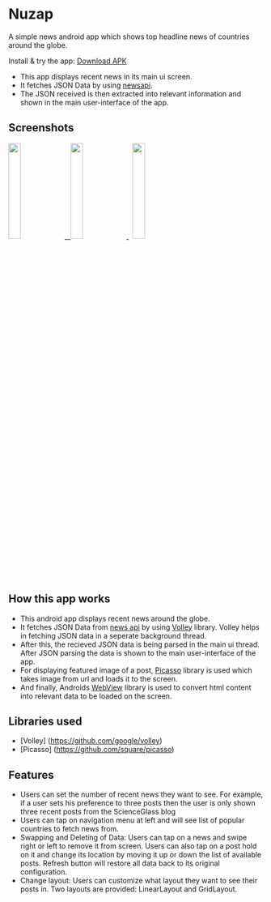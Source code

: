 # Nuzap
A simple news android app which shows top headline news of countries around the globe.


 Install & try the app: [Download APK](https://drive.google.com/file/d/1s7CO-fvN0xJu7_m6CdFzFmjn84k6BwQF/view?usp=sharing)

 

 * This app displays recent news  in its main ui screen.
 * It fetches JSON Data by using [newsapi](https://newsapi.org/).
 * The JSON received is then extracted into relevant information and shown in the main user-interface of the app.


 ## Screenshots


  
 <a href="(https://user-images.githubusercontent.com/42529024/170065885-20281c84-a36c-4b6c-8bd0-7f7a14eff27e.png" target="_blank">
  <img src="https://user-images.githubusercontent.com/42529024/170065885-20281c84-a36c-4b6c-8bd0-7f7a14eff27e.png" width="22%" />
 <span>&nbsp;</span>
 <a href="https://user-images.githubusercontent.com/42529024/170066321-a2bab16a-fd96-46fa-a0d0-62610bbc5495.png" target="_blank">
  <img src="https://user-images.githubusercontent.com/42529024/170066321-a2bab16a-fd96-46fa-a0d0-62610bbc5495.png" width="22%" />
</a>
<span>&nbsp;</span>
<a href="https://user-images.githubusercontent.com/42529024/170066822-112942e5-a1de-4bc4-9c45-9ac4f8c6b4fa.png" target="_blank">
  <img src="https://user-images.githubusercontent.com/42529024/170066822-112942e5-a1de-4bc4-9c45-9ac4f8c6b4fa.png" width="22%" />
</a>


 ## How this app works

 - This android app displays recent news around the globe.
 - It fetches JSON Data from  [news api](https://newsapi.org/) by using [Volley](https://github.com/google/volley) library. Volley helps in fetching JSON data in a seperate background thread.
 - After this, the recieved JSON data is being parsed in the main ui thread. After JSON parsing the data is shown to the main user-interface of the app.
 - For displaying featured image of a post, [Picasso](https://github.com/square/picasso) library is used which takes image from url and loads it to the screen.
 - And finally, Androids [WebView](https://developer.android.com/reference/android/webkit/WebView) library is used to convert html content into relevant data to be loaded on the screen.
 
 ## Libraries used

 * [Volley] (https://github.com/google/volley)
 * [Picasso] (https://github.com/square/picasso)


 ## Features

 -  Users can set the number of recent news they want to see. For example, if a user sets his preference to three posts then the user is only shown three recent posts from the ScienceGlass blog
 - Users can tap on navigation menu at left and will see list of popular countries to fetch news from.
 -  Swapping and Deleting of Data: Users can tap on a news and swipe right or left to remove it from screen. Users can also tap on a post hold on it and change its location by moving it up or down the list of available posts. Refresh button will restore all data back to its original configuration.
 -  Change layout: Users can customize what layout they want to see their posts in. Two layouts are provided: LinearLayout and GridLayout.
 
 




